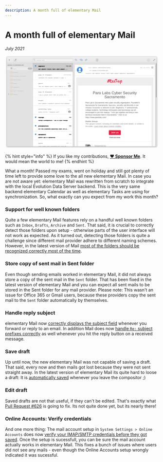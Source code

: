```yaml
---
description: A month full of elementary Mail
---
```


# A month full of elementary Mail

_July 2021_

![elementary Mail](../.gitbook/assets/io.elementary.mail.png)

{% hint style="info" %}
If you like my contributions, [**❤️ Sponsor Me**](https://github.com/sponsors/marbetschar). It would mean the world to me!
{% endhint %}

What a month! Passed my exams, went on holiday and still got plenty of time left to provide some love to the all new elementary Mail. In case you are not aware yet: elementary Mail was rewritten from scratch to integrate with the local Evolution Data Server backend. This is the very same backend elementary Calendar as well as elementary Tasks are using for synchronization. So, what exactly can you expect from my work this month?

### Support for well known folders

Quite a few elementary Mail features rely on a handful well known folders such as `Inbox`, `Drafts`, `Archive` and `Sent`. That said, it is crucial to correctly detect those folders upon setup - otherwise parts of the user interface will not work as expected. As it turned out, detecting those folders is quite a challenge since different mail provider adhere to different naming schemes. However, in the latest version of Mail [most of the folders should be recognized correctly most of the time](https://github.com/elementary/switchboard-plug-onlineaccounts/pull/192).

### Store copy of sent mail in Sent folder

Even though sending emails worked in elementary Mail, it did not always store a copy of the sent mail in the `Sent` folder. That has been fixed in the latest version of elementary Mail and you can expect all sent mails to be stored in the Sent folder for any mail provider. Please note: This wasn't an issue for Office 365 or Gmail users, because these providers copy the sent mail to the `Sent` folder automatically by themselves.

### Handle reply subject

elementary Mail now [correctly displays the subject field](https://github.com/elementary/mail/pull/602) whenever you forward or reply to an email. In addition Mail does now [handle `Re:` subject prefixes correctly](https://github.com/elementary/mail/pull/603) as well whenever you hit the reply button on a received message.

### Save draft

Up until now, the new elementary Mail was not capable of saving a draft. That said, every now and then mails got lost because they were not sent straight away. In the latest version of elementary Mail its quite hard to loose a draft: It is [automatically saved](https://github.com/elementary/mail/pull/599) whenever you leave the compositor ;)

### Edit draft

Saved drafts are not that useful, if they can't be edited. That's exactly what [Pull Request #626](https://github.com/elementary/mail/pull/626) is going to fix. Its not quite done yet, but its nearly there!

### Online Accounts: Verify credentials

And one more thing: The mail account setup in `System Settings > Online Accounts` does now [verify your IMAP/SMTP credentials before they got saved](https://github.com/elementary/switchboard-plug-onlineaccounts/pull/189). Once the setup is sucessfull, you can be sure the mail account actually works in elementary Mail. This fixes a bunch of issues where users did not see any mails - even though the Online Accounts setup wrongly indicated it was sucessful.